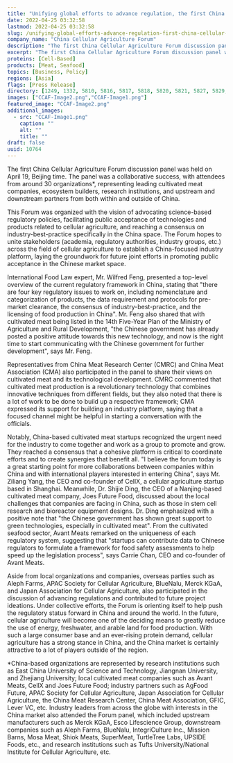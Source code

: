 ```yaml
---
title: "Unifying global efforts to advance regulation, the first China Cellular Agriculture Forum was held with success"
date: 2022-04-25 03:32:58
lastmod: 2022-04-25 03:32:58
slug: /unifying-global-efforts-advance-regulation-first-china-cellular-agriculture-forum-was-held
company_name: "China Cellular Agriculture Forum"
description: "The first China Cellular Agriculture Forum discussion panel was held on April 19, Beijing time. The panel was a collaborative success, with attendees from around 30 organizations1, representing leading cultivated meat companies, ecosystem builders, research institutions, and upstream and downstream partners from both within and outside of China."
excerpt: "The first China Cellular Agriculture Forum discussion panel was held on April 19, Beijing time. The panel was a collaborative success, with attendees from around 30 organizations1, representing leading cultivated meat companies, ecosystem builders, research institutions, and upstream and downstream partners from both within and outside of China."
proteins: [Cell-Based]
products: [Meat, Seafood]
topics: [Business, Policy]
regions: [Asia]
flags: [Press Release]
directory: [1249, 1332, 5810, 5816, 5817, 5818, 5820, 5821, 5827, 5829, 5831, 7315, 8329]
images: ["CCAF-Image2.png","CCAF-Image1.png"]
featured_image: "CCAF-Image2.png"
additional_images:
  - src: "CCAF-Image1.png"
    caption: ""
    alt: ""
    title: ""
draft: false
uuid: 10764
---
```

The first China Cellular Agriculture Forum discussion panel was held on
April 19, Beijing time. The panel was a collaborative success, with
attendees from around 30 organizations\*, representing leading
cultivated meat companies, ecosystem builders, research institutions,
and upstream and downstream partners from both within and outside of
China.

This Forum was organized with the vision of advocating science-based
regulatory policies, facilitating public acceptance of technologies and
products related to cellular agriculture, and reaching a consensus on
industry-best-practice specifically in the China space. The Forum hopes
to unite stakeholders (academia, regulatory authorities, industry
groups, etc.) across the field of cellular agriculture to establish a
China-focused industry platform, laying the groundwork for future joint
efforts in promoting public acceptance in the Chinese market space.

International Food Law expert, Mr. Wilfred Feng, presented a top-level
overview of the current regulatory framework in China, stating that
\"there are four key regulatory issues to work on, including
nomenclature and categorization of products, the data requirement and
protocols for pre-market clearance, the consensus of
industry-best-practice, and the licensing of food production in China\".
Mr. Feng also shared that with cultivated meat being listed in the 14th
Five-Year Plan of the Ministry of Agriculture and Rural Development,
"the Chinese government has already posted a positive attitude towards
this new technology, and now is the right time to start communicating
with the Chinese government for further development\", says Mr. Feng.

Representatives from China Meat Research Center (CMRC) and China Meat
Association (CMA) also participated in the panel to share their views on
cultivated meat and its technological development. CMRC commented that
cultivated meat production is a revolutionary technology that combines
innovative techniques from different fields, but they also noted that
there is a lot of work to be done to build up a respective framework;
CMA expressed its support for building an industry platform, saying that
a focused channel might be helpful in starting a conversation with the
officials.

Notably, China-based cultivated meat startups recognized the urgent need
for the industry to come together and work as a group to promote and
grow. They reached a consensus that a cohesive platform is critical to
coordinate efforts and to create synergies that benefit all. \"I believe
the forum today is a great starting point for more collaborations
between companies within China and with international players interested
in entering China", says Mr. Ziliang Yang, the CEO and co-founder of
CellX, a cellular agriculture startup based in Shanghai. Meanwhile, Dr.
Shijie Ding, the CEO of a Nanjing-based cultivated meat company, Joes
Future Food, discussed about the local challenges that companies are
facing in China, such as those in stem cell research and bioreactor
equipment designs. Dr. Ding emphasized with a positive note that \"the
Chinese government has shown great support to green technologies,
especially in cultivated meat". From the cultivated seafood sector,
Avant Meats remarked on the uniqueness of each regulatory system,
suggesting that "startups can contribute data to Chinese regulators to
formulate a framework for food safety assessments to help speed up the
legislation process", says Carrie Chan, CEO and co-founder of Avant
Meats.

Aside from local organizations and companies, overseas parties such as
Aleph Farms, APAC Society for Cellular Agriculture, BlueNalu, Merck
KGaA, and Japan Association for Cellular Agriculture, also participated
in the discussion of advancing regulations and contributed to future
project ideations. Under collective efforts, the Forum is orienting
itself to help push the regulatory status forward in China and around
the world. In the future, cellular agriculture will become one of the
deciding means to greatly reduce the use of energy, freshwater, and
arable land for food production. With such a large consumer base and an
ever-rising protein demand, cellular agriculture has a strong stance in
China, and the China market is certainly attractive to a lot of players
outside of the region.

\*China-based organizations are represented by research institutions
such as East China University of Science and Technology, Jiangnan
University, and Zhejiang University; local cultivated meat companies
such as Avant Meats, CellX and Joes Future Food; industry partners such
as AgFood Future, APAC Society for Cellular Agriculture, Japan
Association for Cellular Agriculture, the China Meat Research Center,
China Meat Association, GFIC, Lever VC, etc. Industry leaders from
across the globe with interests in the China market also attended the
Forum panel, which included upstream manufacturers such as Merck KGaA,
Esco Lifescience Group, downstream companies such as Aleph Farms,
BlueNalu, IntegriCulture Inc., Mission Barns, Mosa Meat, Shiok Meats,
SuperMeat, TurtleTree Labs, UPSIDE Foods, etc., and research
institutions such as Tufts University/National Institute for Cellular
Agriculture, etc.
